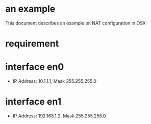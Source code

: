 # an example

This document describes an example on NAT configuration in OSX


# requirement

# interface en0

- IP Address: 10.1.1.1, Mask 255.255.255.0

# interface en1

- IP Address: 192.168.1.2, Mask 255.255.255.0


